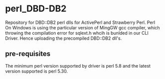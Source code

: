 # perl_DBD-DB2
Repository for DBD::DB2 perl dlls for ActivePerl and Strawberry Perl.
Perl On Windows is using the particular version of MingGW gcc compiler,
which throwing the compilation error for sqlext.h whcih is bunlded in
our CLI Driver. Hence uploading the precompiled DBD::DB2 dll's.



## pre-requisites

  The minimum perl version supported by driver is perl 5.8 and the latest version supported is perl 5.30.
